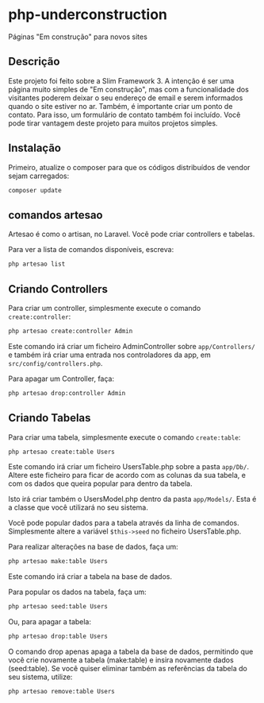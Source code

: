 # php-underconstruction
Páginas "Em construção" para novos sites
## Descrição
Este projeto foi feito sobre a Slim Framework 3.
A intenção é ser uma página muito simples de "Em construção", mas com a 
funcionalidade dos visitantes poderem deixar o seu endereço de email e 
serem informados quando o site estiver no ar.
Também, é importante criar um ponto de contato. Para isso, um formulário de contato
também foi incluído.
Você pode tirar vantagem deste projeto para muitos projetos simples.

## Instalação
Primeiro, atualize o composer para que os códigos distribuídos de vendor sejam carregados:
```bash
composer update
```

## comandos artesao
Artesao é como o artisan, no Laravel.
Você pode criar controllers e tabelas.

Para ver a lista de comandos disponíveis, escreva:
```bash
php artesao list
```

## Criando Controllers
Para criar um controller, simplesmente execute o comando ```create:controller```:
```bash
php artesao create:controller Admin
```
Este comando irá criar um ficheiro AdminController sobre ```app/Controllers/``` e também irá criar uma
entrada nos controladores da app, em ```src/config/controllers.php```.

Para apagar um Controller, faça:
```bash
php artesao drop:controller Admin
```

## Criando Tabelas
Para criar uma tabela, simplesmente execute o comando ```create:table```:
```bash
php artesao create:table Users
```
Este comando irá criar um ficheiro UsersTable.php sobre a pasta ```app/Db/```.
Altere este ficheiro para ficar de acordo com as colunas da sua tabela, e com 
os dados que queira popular para dentro da tabela.

Isto irá criar também o UsersModel.php dentro da pasta ```app/Models/```.
Esta é a classe que você utilizará no seu sistema.

Você pode popular dados para a tabela através da linha de comandos.
Simplesmente altere a variável ```$this->seed``` no ficheiro UsersTable.php.

Para realizar alterações na base de dados, faça um:
```bash
php artesao make:table Users
```
Este comando irá criar a tabela na base de dados.

Para popular os dados na tabela, faça um:
```bash
php artesao seed:table Users
```

Ou, para apagar a tabela:
```bash
php artesao drop:table Users
```

O comando drop apenas apaga a tabela da base de dados, permitindo que você
crie novamente a tabela (make:table) e insira novamente dados (seed:table).
Se você quiser eliminar também as referências da tabela do seu sistema, 
utilize:
```bash
php artesao remove:table Users
```
